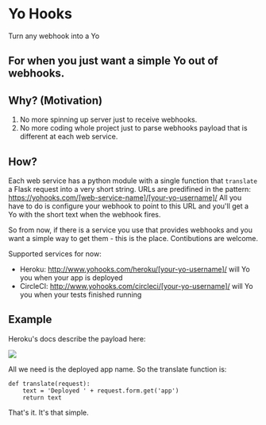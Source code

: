 # Yo Hooks
Turn any webhook into a Yo

## For when you just want a simple Yo out of webhooks.

## Why? (Motivation)
1. No more spinning up server just to receive webhooks.
2. No more coding whole project just to parse webhooks payload that is different at each web service.

## How?
Each web service has a python module with a single function that `translate` a Flask request into a very short string.
URLs are predifined in the pattern: https://yohooks.com/[web-service-name]/[your-yo-username]/
All you have to do is configure your webhook to point to this URL and you'll get a Yo with the short text when the webhook fires.

So from now, if there is a service you use that provides webhooks and you want a simple way to get them - this is the place.
Contibutions are welcome.

Supported services for now:
- Heroku: http://www.yohooks.com/heroku/[your-yo-username]/ will Yo you when your app is deployed
- CircleCI: http://www.yohooks.com/circleci/[your-yo-username]/ will Yo you when your tests finished running

## Example

Heroku's docs describe the payload here:

![](http://cl.ly/2d0w360A2P1J/Screen%20Shot%202016-02-11%20at%207.26.03%20PM.png)

All we need is the deployed app name. So the translate function is:
```
def translate(request):
    text = 'Deployed ' + request.form.get('app')
    return text
```
That's it.
It's that simple.


